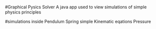 #Graphical Pysics Solver
A java app used to view simulations of simple physics principles

#simulations inside 
Pendulum
Spring
simple Kinematic eqations
Pressure

